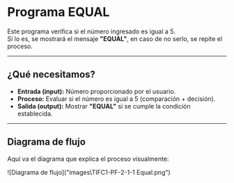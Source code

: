 # Programa EQUAL

Este programa verifica si el número ingresado es igual a 5.  
Si lo es, se mostrará el mensaje **"EQUAL"**, en caso de no serlo, se repite el proceso.

---

## ¿Qué necesitamos?

- **Entrada (input):** Número proporcionado por el usuario.  
- **Proceso:** Evaluar si el número es igual a 5 (comparación + decisión).  
- **Salida (output):** Mostrar **"EQUAL"** si se cumple la condición establecida.

---

## Diagrama de flujo

Aquí va el diagrama que explica el proceso visualmente:

![Diagrama de flujo]("images\TIFC1-PF-2-1-1 Equal.png")
